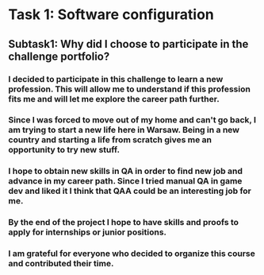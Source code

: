 # Task 1: Software configuration
## Subtask1: Why did I choose to participate in the challenge portfolio?
### I decided to  participate in this challenge to learn a new profession. This will allow me to understand if this profession fits me and will let me explore the career path further. 
### Since I was forced to move out of my home and can't go back, I am trying to start a new life here in Warsaw. Being in a new country and starting a life from scratch gives me an opportunity to try new stuff.  
### I hope to obtain new skills in QA in order to find new job and advance in my career path. Since I tried manual QA in game dev and liked it I think that QAA could be an interesting job for me. 
### By the end of the project I hope to have skills and proofs to apply for internships or junior positions. 
### I am grateful for everyone who decided to organize this course and contributed their time. 
